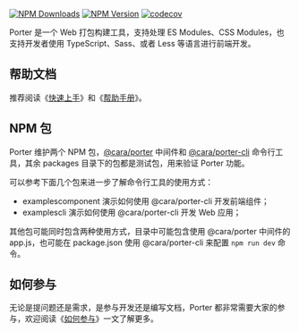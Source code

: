[![NPM Downloads](https://img.shields.io/npm/dm/@cara/porter.svg?style=flat)](https://www.npmjs.com/package/@cara/porter)
[![NPM Version](http://img.shields.io/npm/v/@cara/porter.svg?style=flat)](https://www.npmjs.com/package/@cara/porter)
[![codecov](https://codecov.io/gh/porterhq/porter/branch/master/graph/badge.svg?token=9CNWJ1N4T9)](https://codecov.io/gh/porterhq/porter)

Porter 是一个 Web 打包构建工具，支持处理 ES Modules、CSS Modules，也支持开发者使用 TypeScript、Sass、或者 Less 等语言进行前端开发。

## 帮助文档

推荐阅读《[快速上手](https://porterhq.github.io/porter/zh/starter)》和《[帮助手册](https://porterhq.github.io/porter/zh/basics)》。

## NPM 包

Porter 维护两个 NPM 包，[@cara/porter](https://github.com/porterhq/porter/tree/master/packages/porter) 中间件和 [@cara/porter-cli](https://github.com/porterhq/porter/tree/master/packages/porter-cli) 命令行工具，其余 packages 目录下的包都是测试包，用来验证 Porter 功能。

可以参考下面几个包来进一步了解命令行工具的使用方式：

- examplescomponent 演示如何使用 @cara/porter-cli 开发前端组件；
- examplescli 演示如何使用 @cara/porter-cli 开发 Web 应用；

其他包可能同时包含两种使用方式，目录中可能包含使用 @cara/porter 中间件的 app.js，也可能在 package.json 使用 @cara/porter-cli 来配置 `npm run dev` 命令。

## 如何参与

无论是提问题还是需求，是参与开发还是编写文档，Porter 都非常需要大家的参与，欢迎阅读《[如何参与](https://porterhq.github.io/porter/zh/contributing/guides)》一文了解更多。
